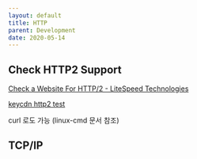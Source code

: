 ```yaml
---
layout: default
title: HTTP
parent: Development
date: 2020-05-14
---
```


## Check HTTP2 Support

[Check a Website For HTTP/2 - LiteSpeed Technologies](https://www.litespeedtech.com/products/litespeed-web-server/features/http-2-support/http2-verify)

[keycdn http2 test](https://tools.keycdn.com/http2-test)

curl 로도 가능 (linux-cmd 문서 참조)

## TCP/IP

